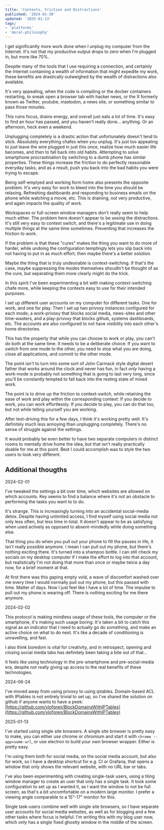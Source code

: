 ```yaml
---
title: 'Contexts, Friction and Distractions'
published: '2024-01-30'
updated: '2025-01-13'
tags:
- 'platforms'
- 'moral-philosophy'
---
```


I get significantly more work done when I unplug my computer from the Internet.  It's not that my productive output drops to zero when I'm plugged in, but more like 70%.

Despite many of the tools that I use requiring a connection, and certainly the Internet containing a wealth of information that might expedite my work, these benefits are drastically outweighed by the wealth of distractions also available.

It's very appealing, when the code is compiling or the docker containers restarting, to sneak open a browser tab with hacker news, or the &Chi; formerly known as Twitter, youtube, mastodon, a news site, or something similar to pass those minutes.

This ruins focus, drains energy, and overall just eats a lot of time.  It's easy to find an hour has passed, and you haven't really done... anything.  Or an afternoon, heck even a weekend.

Unplugging completely is a drastic action that unfortunately doesn't tend to stick.  Absolutely everything chafes when you unplug.  It's just too appealing to just leave the wire plugged in just this once, realize how much easier life becomes, and then to fall back into old habits.  Attempting to solve smartphone procrastination by switching to a dumb phone has similar properties.  These things increase the friction to do perfectly reasonable everyday tasks, and as a result, push you back into the bad habits you were trying to escape.

Being self-emplyed and working form home also presents the opposite problem.  It's very easy for work to bleed into the time you should be relaxing.  Refreshing dashboards and responding to business emails on the phone while watching a movie, etc.  This is draining, not very productive, and again impacts the quality of work.

Workspaces or full-screen window managers don't really seem to help much either.  The problem here doesn't appear to be *seeing* the distractions.  It's still very easy to context switch, and there's a legitimate use in doing multiple things at the same time sometimes.  Preventing that increases the friction to work.

If the problem is that these "cures" makes the thing you want to do more of harder, while undoing the configuration temptingly lets you slip back into not having to put in as much effort; then maybe there's a better solution.

Maybe the thing that is truly undesirable is context-switching.  If that's the case, maybe suppressing the modes themselves shoudln't be thought of as the cure, but separating them more clearly might do the trick.

In this spirit I've been experimenting a bit with making context-switching chafe more, while keeping the contexts easy to use for their intended purposes.

I set up different user accounts on my computer for different tasks.  One for work, and one for play.  Then I set up two privoxy instances configured for each mode;  a work-privoxy that blocks social media, news-sites and other time-wasters, and a play-privoxy that blocks github, systems dashboards, etc.  The accounts are also configured to not have visibility into each other's home directories.

This has the property that while you can choose to work or play, you can't do both at the same time.  It needs to be a deliberate choice.  If you want to switch from one mode to the other, you need to stop what you are doing, close all applications, and commit to the other mode.

The point isn't to turn into some sort of John Carmack style digital desert father that works around the clock and never has fun, in fact *only* having a work-mode is probably not something that is going to last very long, since you'll be constantly tempted to fall back into the resting state of mixed work.

The point is to drive up the friction to context-switch, while retaining the ease of work and play within the corresponding context:  If you decide to work, you can work effortlessly.  If you decide to play, you can do that too, but not while telling yourself you are working.

After test-driving this for a few days, I think it's working pretty well.  It's definitely much less annoying than unplugging completely.  There's no sense of struggle against the settings.

It would probably be even better to have two separate computers in distinct rooms to mentally drive home the idea, but that isn't really practically doable for me at this point.  Best I could accomplish was to style the two users to look very different.

## Additional thougths

2024-02-01

I've tweaked the settings a bit over time, which websites are allowed on which accounts.  Key seems to find a balance where it's not an obstacle to performing the tasks you want to to do. 

It's strange.  This is increasingly turning into an accidental social-media detox.  Despite having unlimited access, I find myself using social media not only less often, but less time in total.  It doesn't appear to be as satisfying when  used actively as opposed to absent-mindedly while doing something else. 

That thing you do when you pull out your phone to fill the pauses in life, it isn't really possible anymore.  I mean I can pull out my phone, but there's nothing exciting there.  It's turned into a shampoo bottle.  I can still check my socials on my desktop computer if I make the effort to log into that account, but realistically I'm not doing that more than once or maybe twice a day now, for a brief moment at that.

At first there was this gaping empty void, a wave of discomfort washed over me every time I would normally pull out my phone, but this passed with time.  Matter of days.  Now I just feel like I have a lot of time.  The impulse to pull out my phone is wearing off.  There is nothing exciting for me there anymore.  

2024-02-02

This protocol is making mindless usage of these tools, the computer or the smartphone, it's making such usage boring.  It's taken a bit to catch this signal as an indicator that I need to actually go do something, and make an active choice on what to do next.  It's like a decade of conditioning is unravelling, and fast.

I also think boredom is vital for creativity, and in retrospect, opening and closing social media tabs has definitely been taking a bite out of that...  

It feels like using technology in the pre-smartphone and pre-social-media era, despite not really giving up access to the real benefits of these technologies. 

2024-06-24

I've moved away from using privoxy to using iptables.  Domain-based ACL with IPtables is not entirely trivial to set up, so I've shared the solution on github if anyone wants to have a peek: [https://github.com/vlofgren/BlockDomainsWithIPTables](https://github.com/vlofgren/BlockDomainsWithIPTables)

2025-01-13

I've started using single site browsers.  A single site browser is pretty easy to make, you can either use chrome or chromium and start it with `chrome --app=some-url`, or use electron to build your own browser wrapper.  Either is pretty easy. 

I'm using them both for social media, on the social media account, but also for work, so I have a desktop shortcut for e.g. CI or Grafana, that opens a window that only shows the relevant website, with no URL bar or tabs.

I've also been experimenting with creating single-task users, using a tiling window manager to create an user that only has a single task.  It took some configuration to set up as I wanted it, as I want the window to not be full screen, as that's a bit uncomfortable on a modern large monitor.  I prefer a viewing angle comparable to a 15"-17" monitor for this.

Single task-users combine well with single site browsers, so I have separate user accounts for social media websites, as well as for blogging and a few other tasks where focus is helpful.  I'm writing this with my blog user now, which only has a single fixed ghostty window in the middle of the screen.
